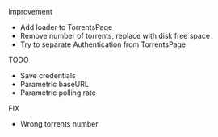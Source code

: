 Improvement

-	Add loader to TorrentsPage
-	Remove number of torrents, replace with disk free space
-	Try to separate Authentication from TorrentsPage

TODO

-	Save credentials
-	Parametric baseURL
-	Parametric polling rate

FIX

-	Wrong torrents number
